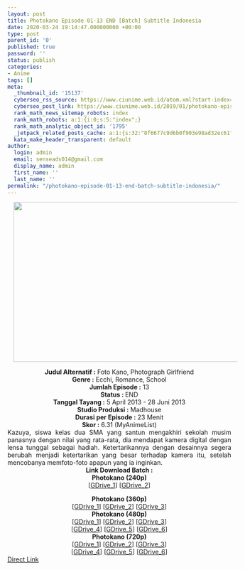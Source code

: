 ```yaml
---
layout: post
title: Photokano Episode 01-13 END [Batch] Subtitle Indonesia
date: 2020-03-24 19:14:47.000000000 +00:00
type: post
parent_id: '0'
published: true
password: ''
status: publish
categories:
- Anime
tags: []
meta:
  _thumbnail_id: '15137'
  cyberseo_rss_source: https://www.ciunime.web.id/atom.xml?start-index=901&max-results=150
  cyberseo_post_link: https://www.ciunime.web.id/2019/01/photokano-episode-01-13-end-batch.html
  rank_math_news_sitemap_robots: index
  rank_math_robots: a:1:{i:0;s:5:"index";}
  rank_math_analytic_object_id: '1795'
  _jetpack_related_posts_cache: a:1:{s:32:"8f6677c9d6b0f903e98ad32ec61f8deb";a:2:{s:7:"expires";i:1642481159;s:7:"payload";a:0:{}}}
  kata_make_header_transparent: default
author:
  login: admin
  email: senseads014@gmail.com
  display_name: admin
  first_name: ''
  last_name: ''
permalink: "/photokano-episode-01-13-end-batch-subtitle-indonesia/"
---
```

<div class="separator" style="clear: both; text-align: center;"><a href="https://1.bp.blogspot.com/-SILN5zII7og/XDoKYoGw4nI/AAAAAAAAHP0/2NmL0FO3gGs3WAnyPcjVPsS0lsigQ6LYQCLcBGAs/s1600/Photokano.jpg" imageanchor="1" style="margin-left: 1em; margin-right: 1em;"><img border="0" data-original-height="720" data-original-width="1280" height="360" src="{{ site.baseurl }}/assets/2020/03/Photokano.jpg" width="640" /></a></div>
<p>
<div style="text-align: center;"><b>Judul Alternatif :</b> Foto Kano, Photograph Girlfriend</div>
<div style="text-align: center;"><b><b>Genre :</b></b> <b></b>Ecchi, Romance, School</div>
<div style="text-align: center;"><b>Jumlah Episode :</b> 13<br /><b>Status :&nbsp;</b>END<br /><b>Tanggal Tayang :</b> 5 April 2013 - 28 Juni 2013<br /><b>Studio Produksi :</b> Madhouse<br /><b>Durasi per Episode :</b>&nbsp;23 Menit</div>
<div style="text-align: center;"><b>Skor :</b> 6.31 (MyAnimeList)</div>
<div style="text-align: center;"></div>
<div style="text-align: justify;">Kazuya, siswa kelas dua SMA yang santun mengakhiri sekolah musim panasnya dengan nilai yang rata-rata, dia mendapat kamera digital dengan lensa tunggal sebagai hadiah. Ketertarikannya dengan desainnya segera berubah menjadi ketertarikan yang besar terhadap kamera itu, setelah mencobanya memfoto-foto apapun yang ia inginkan.</div>
<div style="text-align: justify;"></div>
<div style="text-align: justify;"></div>
<div style="text-align: center;"><b>Link Download Batch :</b></div>
<div style="text-align: center;">
<div style="text-align: center;">
<div style="text-align: center;"><b>Photokano (240p)</b></div>
<div style="text-align: center;">[<a href="https://drive.google.com/uc?id=1p9vBumV7GxHFEaPyraD0l5nBxOZUv2sP" target="_blank" rel="noopener">GDrive_1</a>] [<a href="https://drive.google.com/uc?id=1hv11XxXgLaP2fALcx8s7mCRUuB9qmuKr" target="_blank" rel="noopener">GDrive_2</a>]</p>
</div>
<div style="text-align: center;"><b>Photokano (360p)</b></div>
<div style="text-align: center;">[<a href="https://drive.google.com/uc?id=1jkcrwNLgOeEBQxcC5EvSkqOGlu0N5o2Q" target="_blank" rel="noopener">GDrive_1</a>] [<a href="https://drive.google.com/uc?id=1gzjqGgYfL9ScDIyp_OQyqUtiiBCPh45R" target="_blank" rel="noopener">GDrive_2</a>] [<a href="https://drive.google.com/uc?id=1h_LzEdhC0I4uOQEPtd3S_g8ZPzDDMtdD" target="_blank" rel="noopener">GDrive_3</a>]</div>
<div style="text-align: center;"></div>
<div style="text-align: center;"><b>Photokano (480p)</b><br />[<a href="https://drive.google.com/uc?id=1tSb3RZUTxORC_pawE9mX3IAkfDowLdCp" target="_blank" rel="noopener">GDrive_1</a>] [<a href="https://drive.google.com/uc?id=1D9l7K_YZjK96TCKkqRH5I8T1pdG3gXfT" target="_blank" rel="noopener">GDrive_2</a>] [<a href="https://drive.google.com/uc?id=1dRQiaAzVCurycOtEpb6FCs_tSJeydgR6" target="_blank" rel="noopener">GDrive_3</a>]<br />[<a href="https://drive.google.com/uc?id=1tn22QOhjIDNwF35loZQqj9wn8w4_q4QX" target="_blank" rel="noopener">GDrive_4</a>] [<a href="https://drive.google.com/uc?id=1-zI3LPrgLnzyx6lR2K2ZqptSEtRc0x4-" target="_blank" rel="noopener">GDrive_5</a>] [<a href="https://drive.google.com/uc?id=1cMRuEYvOPs12ayGzBXfm55yra8bHoO20" target="_blank" rel="noopener">GDrive_6</a>]</div>
<div style="text-align: center;"><b>Photokano (720p)</b><br />[<a href="https://drive.google.com/uc?id=1DTz0NxwJ8f1jwjR1lGl7hAD2NiaXf6-I" target="_blank" rel="noopener">GDrive_1</a>] [<a href="https://drive.google.com/uc?id=1Qu4iqgCQtkOB9BtYn-And5hZojFwFKLu" target="_blank" rel="noopener">GDrive_2</a>] [<a href="https://drive.google.com/uc?id=1V2s30TZivFqcIMWnzJUdihi9m1-buQyx" target="_blank" rel="noopener">GDrive_3</a>]<br />[<a href="https://drive.google.com/uc?id=1k0ZVW_fEdSO3PoFoFNZ6UWyz6MS56Ylh" target="_blank" rel="noopener">GDrive_4</a>] [<a href="https://drive.google.com/uc?id=1yfcN-P4nPGRk8qvoN0tMlB37e0Njfl9K" target="_blank" rel="noopener">GDrive_5</a>] [<a href="https://drive.google.com/uc?id=1hFY2X7I9jZiFBHXPQJnj_CdUGL9lzjPD" target="_blank" rel="noopener">GDrive_6</a>]</div>
</div>
<div style="text-align: center;"></div>
</div>
<link rel="stylesheet" href="https://cdnjs.cloudflare.com/ajax/libs/font-awesome/4.7.0/css/font-awesome.min.css" />
<div class="divbtn"> <a href="https://handymansurrender.com/fihup8buzv?key=94550f7ce39444073321dde3b8782f97" class="btn"><i class="fa fa-download"></i> Direct Link</a> </div>
